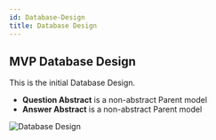 ```yaml
---
id: Database-Design
title: Database Design
---
```


## MVP Database Design

This is the initial Database Design.

- **Question Abstract** is a non-abstract Parent model
- **Answer Abstract** is a non-abstract Parent model

![Database Design](https://user-images.githubusercontent.com/43119923/85208335-1b4b6100-b34d-11ea-92f8-19fad1ae055a.png "This is the Database Design.")

